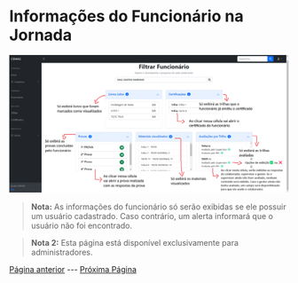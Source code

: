 # Informações do Funcionário na Jornada

![Página de Jornada de Funcionário](/documentacao/imgs_documentacao/jornadaCAMPOS.png)

> **Nota:** As informações do funcionário só serão exibidas se ele possuir um usuário cadastrado. Caso contrário, um alerta informará que o usuário não foi encontrado.

> **Nota 2:** Esta página está disponível exclusivamente para administradores.

[Página anterior](/documentacao/markdownGestores/avaliarTrilha.md) --- [Próxima Página](/documentacao/markdownGestores/prova.md)